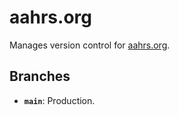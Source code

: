 # aahrs.org

Manages version control for [aahrs.org](https://aahrs.org).

## Branches

- **`main`**: Production.

